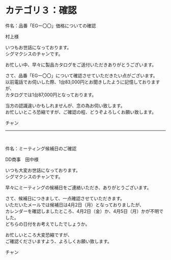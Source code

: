 <h1>カテゴリ３：確認</h1>

<p>件名：品番「EGー〇〇」価格についての確認</p>

<p>村上様</p>

<p>いつもお世話になっております。<br>
シグマクシスのチャンです。</p>

<p>お忙しい中、早々に製品カタログをご送付いただきありがとうございます。</p>

<p>さて、品番「EGー〇〇」について確認させていただきたい点がございます。<br>
以前電話でお伺いした際、1台83,000円とお聞きしたように記憶しておりますが、<br>
カタログでは1台87,000円となっております。</p>

<p>当方の認識違いかもしれませんが、念の為お伺い致します。<br>
お忙しいところ恐縮ですが、ご確認の程、どうぞよろしくお願い致します。</p>

<p>チャン</p>

---

<br>

<p>件名：ミーティング候補日のご確認</p>

<p>DD商事　田中様</p>

<p>いつも大変お世話になっております。<br>
シグマクシスのチャンです。</p>

<p>早々にミーティングの候補日をご連絡いただき、ありがとうございます。</p>

<p>さて、候補日につきまして、一点確認させていただきます。<br>
いただいたメールでは候補日は4月2日（月）となっておりましたが、<br>
カレンダーを確認しましたところ、4月2日（金）か、4月5日（月）かが不明でした。<br>
どちらの日付をお考えでしたでしょうか。</p>

<p>お忙しいところ大変恐縮ですが、<br>
ご確認くださいますよう、よろしくお願い致します。</p>

<p>チャン</p>